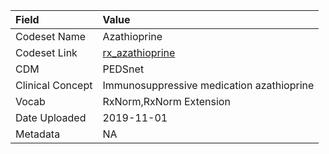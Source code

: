 |Field            |Value                                     |
|:----------------|:-----------------------------------------|
|Codeset Name     |Azathioprine                              |
|Codeset Link     |[rx_azathioprine](https://github.com/PEDSnet/Variable-Dictionary/blob/main/drug/rx_azathioprine.csv)|
|CDM              |PEDSnet                                   |
|Clinical Concept |Immunosuppressive medication azathioprine |
|Vocab            |RxNorm,RxNorm Extension                   |
|Date Uploaded    |2019-11-01                                |
|Metadata         |NA                                        |
